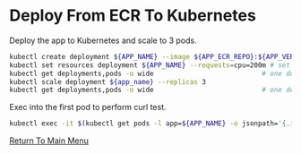 # Deploy From ECR To Kubernetes

Deploy the app to Kubernetes and scale to 3 pods.
```bash
kubectl create deployment ${APP_NAME} --image ${APP_ECR_REPO}:${APP_VERSION}
kubectl set resources deployment ${APP_NAME} --requests=cpu=200m # set a reasonable resource allocation (for scaling)
kubectl get deployments,pods -o wide                           # one deployment, one pod
kubectl scale deployment ${app_name} --replicas 3
kubectl get deployments,pods -o wide                           # one deployment, three pods
```

Exec into the first pod to perform curl test.
```bash
kubectl exec -it $(kubectl get pods -l app=${APP_NAME} -o jsonpath='{.items[0].metadata.name}') -- curl localhost:80
```

[Return To Main Menu](/README.md)
